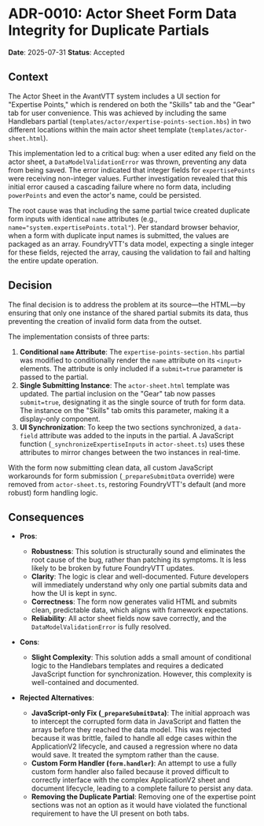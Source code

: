 # ADR-0010: Actor Sheet Form Data Integrity for Duplicate Partials

**Date**: 2025-07-31
**Status**: Accepted

## Context

The Actor Sheet in the AvantVTT system includes a UI section for "Expertise Points," which is rendered on both the "Skills" tab and the "Gear" tab for user convenience. This was achieved by including the same Handlebars partial (`templates/actor/expertise-points-section.hbs`) in two different locations within the main actor sheet template (`templates/actor-sheet.html`).

This implementation led to a critical bug: when a user edited any field on the actor sheet, a `DataModelValidationError` was thrown, preventing any data from being saved. The error indicated that integer fields for `expertisePoints` were receiving non-integer values. Further investigation revealed that this initial error caused a cascading failure where no form data, including `powerPoints` and even the actor's name, could be persisted.

The root cause was that including the same partial twice created duplicate form inputs with identical `name` attributes (e.g., `name="system.expertisePoints.total"`). Per standard browser behavior, when a form with duplicate input names is submitted, the values are packaged as an array. FoundryVTT's data model, expecting a single integer for these fields, rejected the array, causing the validation to fail and halting the entire update operation.

## Decision

The final decision is to address the problem at its source—the HTML—by ensuring that only one instance of the shared partial submits its data, thus preventing the creation of invalid form data from the outset.

The implementation consists of three parts:

1.  **Conditional `name` Attribute**: The `expertise-points-section.hbs` partial was modified to conditionally render the `name` attribute on its `<input>` elements. The attribute is only included if a `submit=true` parameter is passed to the partial.
2.  **Single Submitting Instance**: The `actor-sheet.html` template was updated. The partial inclusion on the "Gear" tab now passes `submit=true`, designating it as the single source of truth for form data. The instance on the "Skills" tab omits this parameter, making it a display-only component.
3.  **UI Synchronization**: To keep the two sections synchronized, a `data-field` attribute was added to the inputs in the partial. A JavaScript function (`_synchronizeExpertiseInputs` in `actor-sheet.ts`) uses these attributes to mirror changes between the two instances in real-time.

With the form now submitting clean data, all custom JavaScript workarounds for form submission (`_prepareSubmitData` override) were removed from `actor-sheet.ts`, restoring FoundryVTT's default (and more robust) form handling logic.

## Consequences

-   **Pros**:
    -   **Robustness**: This solution is structurally sound and eliminates the root cause of the bug, rather than patching its symptoms. It is less likely to be broken by future FoundryVTT updates.
    -   **Clarity**: The logic is clear and well-documented. Future developers will immediately understand why only one partial submits data and how the UI is kept in sync.
    -   **Correctness**: The form now generates valid HTML and submits clean, predictable data, which aligns with framework expectations.
    -   **Reliability**: All actor sheet fields now save correctly, and the `DataModelValidationError` is fully resolved.

-   **Cons**:
    -   **Slight Complexity**: This solution adds a small amount of conditional logic to the Handlebars templates and requires a dedicated JavaScript function for synchronization. However, this complexity is well-contained and documented.

-   **Rejected Alternatives**:
    -   **JavaScript-only Fix (`_prepareSubmitData`)**: The initial approach was to intercept the corrupted form data in JavaScript and flatten the arrays before they reached the data model. This was rejected because it was brittle, failed to handle all edge cases within the ApplicationV2 lifecycle, and caused a regression where no data would save. It treated the symptom rather than the cause.
    -   **Custom Form Handler (`form.handler`)**: An attempt to use a fully custom form handler also failed because it proved difficult to correctly interface with the complex ApplicationV2 sheet and document lifecycle, leading to a complete failure to persist any data.
    -   **Removing the Duplicate Partial**: Removing one of the expertise point sections was not an option as it would have violated the functional requirement to have the UI present on both tabs.